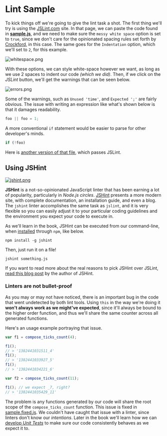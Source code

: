 # Lint Sample

To kick things off we're going to give the lint task a shot. The first thing we'll try is using the [JSLint.com][1] site. In that page, we can paste the code found in [**sample.js**][2], and we need to make sure the `messy white space` option is set to `true`, since we don't care for the opinionated spacing rules set forth by [Crockford][3], in this case. The same goes for the `Indentation` option, which we'll set to `2`, for this example.

![whitespace.png][4]

With these options, we can style white-space however we want, as long as we use 2 spaces to indent our code _(which we did)_. Then, if we click on the _JSLint_ button, we'll get the warnings that can be seen below.

![errors.png][5]

Some of the warnings, such as `Unused 'time'`, and `Expected ';'` are fairly obvious. The issue with writing an expression like what's shown below is that it damages readability.

```js
foo || foo = 1;
```

A more conventional `if` statement would be easier to parse for other developer's minds.

```js
if (!foo)
```

Here is [another version of that file][6], which passes JSLint.

## Using JSHint

[![jshint.png][7]][8]

**JSHint** is a not-so-opinionated JavaScript linter that has been earning a lot of popularity, particularly in _Node.js circles_. [JSHint][8] presents a more modern site, with complete documentation, an installation guide, and even a blog. The `jshint` linter accomplishes the same task as `jslint`, and it is very flexible so you can easily adjust it to your particular coding guidelines and the environment you expect your code to execute in.

As we'll learn in the book, JSHint can be executed from our command-line, when [installed][9] through `npm`, like below.

```shell
npm install -g jshint
```

Then, just run it on a file!

```shell
jshint something.js
```

If you want to read more about the real reasons to pick JSHint over JSLint, [read this blog post][10] by the author of JSHint.

### Linters are not bullet-proof

As you may or may not have noticed, there is an important bug in the code that went undetected by both lint tools. Using `this` in the way we're doing it **won't always work as we might've expected**, since it'll always be bound to the higher order function, and thus we'll share the same counter across all generated functions.

Here's an usage example portraying that issue.

```js
var f1 = compose_ticks_count(4);

f1();
// > '1382441031511_4'
f1();
// > '1382441033927_5'
f1();
// > '1382441034221_6'

var f2 = compose_ticks_count(11);

f1(); // we expect _7, right?
// > '1382441035429_11'
```

The problem is any functions generated by our code will share the root scope of the `compose_ticks_count` function. This issue is fixed in [sample.fixed.js][11]. We couldn't have caught that issue with a linter, since linters don't know our _intentions_. Later in the book we'll learn how we can [develop _Unit Tests_][12] to make sure our code consistently behaves as we expect it to.

  [1]: http://jslint.com
  [2]: sample.js "Sample Code Snippet"
  [3]: http://en.wikipedia.org/wiki/Douglas_Crockford
  [4]: http://i.imgur.com/2D3qQXm.png "Whitespace doesn't matter to us."
  [5]: http://i.imgur.com/l97aEid.png "That's a pretty long list!"
  [6]: sample.jslint.js "Passing JSLint"
  [7]: http://i.imgur.com/b7ZsUe7.png "JSHint Code Quality Tool"
  [8]: http://www.jshint.com/
  [9]: http://www.jshint.com/install/ "Installation instructions"
  [10]: http://anton.kovalyov.net/p/why-jshint/ "Why JSHint?"
  [11]: sample.fixed.js "Final version of the sample"
  [12]: http://coding.smashingmagazine.com/2012/06/27/introduction-to-javascript-unit-testing/ "Introduction to JavaScript Unit Testing"

